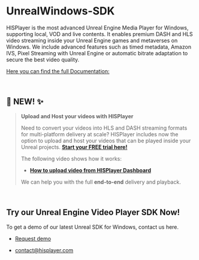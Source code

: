 # UnrealWindows-SDK

HlSPlayer is the most advanced Unreal Engine Media Player for Windows, supporting local, VOD and live contents. It enables premium DASH and HLS video streaming inside your Unreal Engine games and metaverses on Windows. We include advanced features such as timed metadata, Amazon IVS, Pixel Streaming with Unreal Engine or automatic bitrate adaptation to secure the best video quality.

[Here you can find the full Documentation:](https://hisplayer.github.io/UnrealWindows-SDK/#/)

<br>

## 📣 NEW! ✨ 
>**Upload and Host your videos with HISPlayer**
>
> Need to convert your videos into HLS and DASH streaming formats for multi-platform delivery at scale? HISPlayer includes now the option to upload and host your videos that can be played inside your Unreal projects. **[Start your FREE trial here!](https://dashboard.hisplayer.com/signup)**
>
>The following video shows how it works:
> * **[How to upload video from HISPlayer Dashboard](https://www.youtube.com/watch?v=awfN0zz-8zQ)**
>
> We can help you with the full **end-to-end** delivery and playback.

<br>


## Try our Unreal Engine Video Player SDK Now!

To get a demo of our latest Unreal SDK for Windows, contact us here.

* [Request demo](https://hisplayer.com/unreal-player-sdk/)

* contact@hisplayer.com
